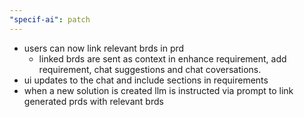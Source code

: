 ```yaml
---
"specif-ai": patch
---
```


- users can now link relevant brds in prd
    - linked brds are sent as context in enhance requirement, add requirement, chat suggestions and chat coversations.
- ui updates to the chat and include sections in requirements
- when a new solution is created llm is instructed via prompt to link generated prds with relevant brds
